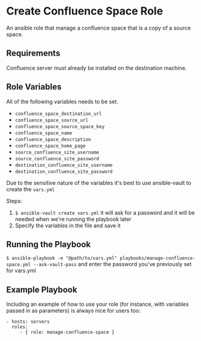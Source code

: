 Create Confluence Space Role
=========

An ansible role that manage a confluence space that is a copy of a source space.

Requirements
------------

Confluence server must already be installed on the destination machine.

Role Variables
--------------

All of the following variables needs to be set.

- `confluence_space_destination_url`
- `confluence_space_source_url`
- `confluence_space_source_space_key`
- `confluence_space_name`
- `confluence_space_description`
-  `confluence_space_home_page`
- `source_confluence_site_username`
- `source_confluence_site_password`
- `destination_confluence_site_username`
- `destination_confluence_site_password`

Due to the sensitive nature of the variables it's best to use ansible-vault to create the `vars.yml`

Steps:
1. `$ ansible-vault create vars.yml` it will ask for a password and it will be needed when we're running the playbook later
2. Specify the variables in the file and save it

Running the Playbook
--------------------

`$ ansible-playbook -e "@path/to/vars.yml" playbooks/manage-confluence-space.yml --ask-vault-pass` and enter the password you've previously set for vars.yml

Example Playbook
----------------

Including an example of how to use your role (for instance, with variables passed in as parameters) is always nice for users too:

    - hosts: servers
      roles:
         - { role: manage-confluence-space }
